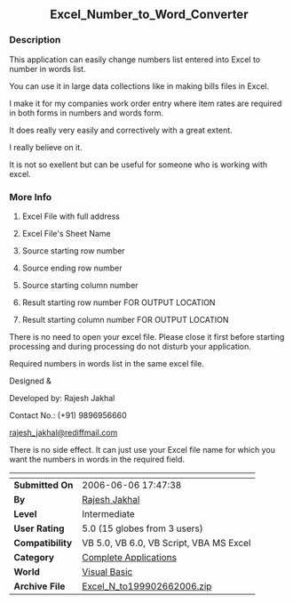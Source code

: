 ﻿<div align="center">

## Excel\_Number\_to\_Word\_Converter


</div>

### Description

This application can easily change numbers list entered into Excel to number in words list.

You can use it in large data collections like in making bills files in Excel.

I make it for my companies work order entry where item rates are required in both forms in numbers and words form.

It does really very easily and correctively with a great extent.

I really believe on it.

It is not so exellent but can be useful for someone who is working with excel.
 
### More Info
 
1. Excel File with full address

2. Excel File's Sheet Name

3. Source starting row number

4. Source ending row number

5. Source starting column number

6. Result starting row number  FOR OUTPUT LOCATION

7. Result starting column number FOR OUTPUT LOCATION

There is no need to open your excel file. Please close it first before starting processing and during processing do not disturb your application.

Required numbers in words list in the same excel file.

Designed &amp;

Developed by: Rajesh Jakhal

Contact No.: (+91) 9896956660

rajesh_jakhal@rediffmail.com

There is no side effect. It can just use your Excel file name for which you want the numbers in words in the required field.


<span>             |<span>
---                |---
**Submitted On**   |2006-06-06 17:47:38
**By**             |[Rajesh Jakhal](https://github.com/Planet-Source-Code/PSCIndex/blob/master/ByAuthor/rajesh-jakhal.md)
**Level**          |Intermediate
**User Rating**    |5.0 (15 globes from 3 users)
**Compatibility**  |VB 5\.0, VB 6\.0, VB Script, VBA MS Excel
**Category**       |[Complete Applications](https://github.com/Planet-Source-Code/PSCIndex/blob/master/ByCategory/complete-applications__1-27.md)
**World**          |[Visual Basic](https://github.com/Planet-Source-Code/PSCIndex/blob/master/ByWorld/visual-basic.md)
**Archive File**   |[Excel\_N\_to199902662006\.zip](https://github.com/Planet-Source-Code/rajesh-jakhal-excel-number-to-word-converter__1-65577/archive/master.zip)








